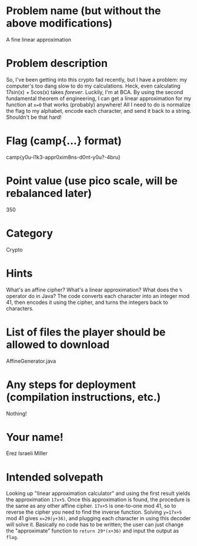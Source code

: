# Problem name (but without the above modifications)
A fine linear approximation
# Problem description
So, I've been getting into this crypto fad recently, but I have a problem: my computer's too dang slow to do my calculations.
Heck, even calculating 17sin(x) + 5cos(x) takes *forever*.
Luckily, I'm at BCA. 
By using the second fundamental theorem of engineering, I can get a linear approximation for my function at `x=0` that works (probably) anywhere!
All I need to do is normalize the flag to my alphabet, encode each character, and send it back to a string. Shouldn't be that hard!
# Flag (camp{...} format)
camp{y0u-l1k3-appr0xim8ns-d0nt-y0u?-4bru}
# Point value (use pico scale, will be rebalanced later)
350
# Category
Crypto
# Hints
What's an affine cipher?
What's a linear approximation?
What does the `%` operator do in Java?
The code converts each character into an integer mod 41, then encodes it using the cipher, and turns the integers back to characters.
# List of files the player should be allowed to download
AffineGenerator.java
# Any steps for deployment (compilation instructions, etc.)
Nothing!
# Your name!
Erez Israeli Miller
# Intended solvepath
Looking up "linear approximation calculator" and using the first result yields the approximation `17x+5`. 
Once this approximation is found, the procedure is the same as any other affine cipher.
`17x+5` is one-to-one mod 41, so to reverse the cipher you need to find the inverse function.
Solving `y=17x+5` mod 41 gives `x=29(y+36)`, and plugging each character in using this decoder will solve it.
Basically no code has to be written; the user can just change the "approximate" function to `return 29*(x+36)` and input the output as `flag`.

